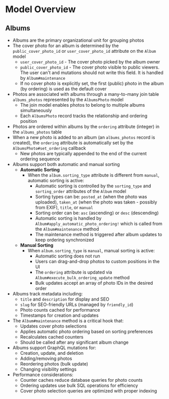 # Model Overview

## Albums

- Albums are the primary organizational unit for grouping photos
- The cover photo for an album is determined by the `public_cover_photo_id` or `user_cover_photo_id` attribute on the `Album` model
  - `user_cover_photo_id` - The cover photo picked by the album owner
  - `public_cover_photo_id` - The cover photo visible to public viewers. The user can't and mutations should not write this field. It is handled by `Album#maintenance`
  - If no cover photo is explicitly set, the first (public) photo in the album (by ordering) is used as the default cover
- Photos are associated with albums through a many-to-many join table `albums_photos` represented by the `AlbumsPhoto` model
  - The join model enables photos to belong to multiple albums simultaneously
  - Each `AlbumsPhoto` record tracks the relationship and ordering position
- Photos are ordered within albums by the `ordering` attribute (integer) in the `albums_photos` table
- When a new photo is added to an album (an `albums_photos` record is created), the `ordering` attribute is automatically set by the `AlbumsPhoto#set_ordering` callback
  - New photos are typically appended to the end of the current ordering sequence
- Albums support both automatic and manual sorting
  - **Automatic Sorting**
    - When the `album.sorting_type` attribute is different from `manual`, automatic sorting is active:
      - Automatic sorting is controlled by the `sorting_type` and `sorting_order` attributes of the `Album` model
      - Sorting types can be: `posted_at` (when the photo was uploaded), `taken_at` (when the photo was taken - possibly from EXIF), `title`, or `manual`
      - Sorting order can be: `asc` (ascending) or `desc` (descending)
      - Automatic sorting is handled by `Album#apply_automatic_photo_ordering!` which is called from the `Album#maintenance` method
      - The maintenance method is triggered after album updates to keep ordering synchronized
  - **Manual Sorting**
    - When `album.sorting_type` is `manual`, manual sorting is active:
      - Automatic sorting does not run
      - Users can drag-and-drop photos to custom positions in the UI
      - The `ordering` attribute is updated via `Album#execute_bulk_ordering_update` method
      - Bulk updates accept an array of photo IDs in the desired order
- Albums track metadata including:
  - `title` and `description` for display and SEO
  - `slug` for SEO-friendly URLs (managed by `friendly_id`)
  - Photo counts cached for performance
  - Timestamps for creation and updates
- The `Album#maintenance` method is a critical hook that:
  - Updates cover photo selections
  - Applies automatic photo ordering based on sorting preferences
  - Recalculates cached counters
  - Should be called after any significant album change
- Albums support GraphQL mutations for:
  - Creation, update, and deletion
  - Adding/removing photos
  - Reordering photos (bulk update)
  - Changing visibility settings
- Performance considerations:
  - Counter caches reduce database queries for photo counts
  - Ordering updates use bulk SQL operations for efficiency
  - Cover photo selection queries are optimized with proper indexing
